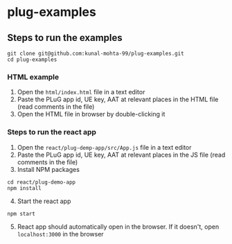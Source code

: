 # plug-examples

## Steps to run the examples
```
git clone git@github.com:kunal-mohta-99/plug-examples.git
cd plug-examples
```

### HTML example
1. Open the `html/index.html` file in a text editor
2. Paste the PLuG app id, UE key, AAT at relevant places in the HTML file (read comments in the file)
3. Open the HTML file in browser by double-clicking it

### Steps to run the react app
1. Open the `react/plug-demp-app/src/App.js` file in a text editor
2. Paste the PLuG app id, UE key, AAT at relevant places in the JS file (read comments in the file)
3. Install NPM packages
```
cd react/plug-demo-app
npm install
```
4. Start the react app
```
npm start
```
5. React app should automatically open in the browser. If it doesn't, open `localhost:3000` in the browser

